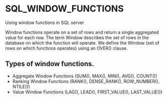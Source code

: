 # SQL_WINDOW_FUNCTIONS
Using window functions in SQL server

Window functions operate on a set of rows and return a single aggregated value for each row. The term Window describes the set of rows in the database on which the function will operate. We define the Window (set of rows on which functions operates) using an OVER() clause.

## Types of window functions.
* Aggregate Window Functions
(SUM(), MAX(), MIN(), AVG(). COUNT())
* Ranking Window Functions
(RANK(), DENSE_RANK(), ROW_NUMBER(), NTILE())
* Value Window Functions
(LAG(), LEAD(), FIRST_VALUE(), LAST_VALUE())


